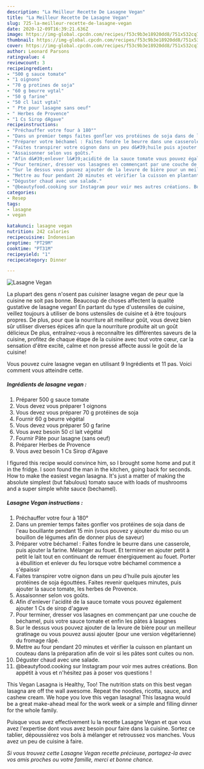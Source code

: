 ```yaml
---
description: "La Meilleur Recette De Lasagne Vegan"
title: "La Meilleur Recette De Lasagne Vegan"
slug: 725-la-meilleur-recette-de-lasagne-vegan
date: 2020-12-09T16:39:21.636Z
image: https://img-global.cpcdn.com/recipes/f53c9b3e18920dd8/751x532cq70/lasagne-vegan-photo-principale-de-la-recette.jpg
thumbnail: https://img-global.cpcdn.com/recipes/f53c9b3e18920dd8/751x532cq70/lasagne-vegan-photo-principale-de-la-recette.jpg
cover: https://img-global.cpcdn.com/recipes/f53c9b3e18920dd8/751x532cq70/lasagne-vegan-photo-principale-de-la-recette.jpg
author: Leonard Parsons
ratingvalue: 4
reviewcount: 3
recipeingredient:
- "500 g sauce tomate"
- "1 oignons"
- "70 g protines de soja"
- "60 g beurre vgtal"
- "50 g farine"
- "50 cl lait vgtal"
- " Pte pour lasagne sans oeuf"
- " Herbes de Provence"
- "1 Cs Sirop dAgave"
recipeinstructions:
- "Préchauffer votre four à 180°"
- "Dans un premier temps faites gonfler vos protéines de soja dans de l&#39;eau bouillante pendant 15 min (vous pouvez y ajouter du miso ou un bouillon de légumes afin de donner plus de saveur)"
- "Préparer votre béchamel : Faites fondre le beurre dans une casserole, puis ajouter la farine. Mélanger au fouet. Et terminer en ajouter petit à petit le lait tout en continuant de remuer énergiquement au fouet. Porter à ébullition et enlever du feu lorsque votre béchamel commence a s&#39;épaissir"
- "Faites transpirer votre oignon dans un peu d&#39;huile puis ajouter les protéines de soja égouttées. Faites revenir quelques minutes, puis ajouter la sauce tomate, les herbes de Provence."
- "Assaisonner selon vos goûts."
- "Afin d&#39;enlever l&#39;acidité de la sauce tomate vous pouvez également ajouter 1 Cs de sirop d&#39;agave"
- "Pour terminer, dresser vos lasagnes en commençant par une couche de béchamel, puis votre sauce tomate et enfin les pâtes à lasagnes"
- "Sur le dessus vous pouvez ajouter de la levure de bière pour un meilleur gratinage ou vous pouvez aussi ajouter (pour une version végétarienne) du fromage râpé."
- "Mettre au four pendant 20 minutes et vérifier la cuisson en plantant un couteau dans la préparation afin de voir si les pâtes sont cuites ou non."
- "Déguster chaud avec une salade."
- "@beautyfood.cooking sur Instagram pour voir mes autres créations. Bon appétit à vous et n&#39;hésitez pas à poser vos questions !"
categories:
- Resep
tags:
- lasagne
- vegan

katakunci: lasagne vegan 
nutrition: 242 calories
recipecuisine: Indonesian
preptime: "PT29M"
cooktime: "PT31M"
recipeyield: "1"
recipecategory: Dinner

---
```



![Lasagne Vegan](https://img-global.cpcdn.com/recipes/f53c9b3e18920dd8/751x532cq70/lasagne-vegan-photo-principale-de-la-recette.jpg)

La plupart des gens n'osent pas cuisiner lasagne vegan de peur que la cuisine ne soit pas bonne. Beaucoup de choses affectent la qualité gustative de lasagne vegan! En partant du type d'ustensiles de cuisine, veillez toujours à utiliser de bons ustensiles de cuisine et à être toujours propres. De plus, pour que la nourriture ait meilleur goût, vous devez bien sûr utiliser diverses épices afin que la nourriture produite ait un goût délicieux De plus, entraînez-vous à reconnaître les différentes saveurs de la cuisine, profitez de chaque étape de la cuisine avec tout votre cœur, car la sensation d'être excité, calme et non pressé affecte aussi le goût de la cuisine!

<!--inarticleads1-->

Vous pouvez cuire lasagne vegan en utilisant 9 Ingrédients et 11 pas. Voici comment vous atteindre cette.

##### Ingrédients de lasagne vegan :

1. Préparer 500 g sauce tomate
1. Vous devez vous préparer 1 oignons
1. Vous devez vous préparer 70 g protéines de soja
1. Fournir 60 g beurre végétal
1. Vous devez vous préparer 50 g farine
1. Vous avez besoin 50 cl lait végétal
1. Fournir  Pâte pour lasagne (sans oeuf)
1. Préparer  Herbes de Provence
1. Vous avez besoin 1 Cs Sirop d&#39;Agave


I figured this recipe would convince him, so I brought some home and put it in the fridge. I soon found the man in the kitchen, going back for seconds. How to make the easiest vegan lasagna. It&#39;s just a matter of making the absolute simplest (but fabulous) tomato sauce with loads of mushrooms and a super simple white sauce (bechamel). 

<!--inarticleads2-->

##### Lasagne Vegan instructions :

1. Préchauffer votre four à 180°
1. Dans un premier temps faites gonfler vos protéines de soja dans de l&#39;eau bouillante pendant 15 min (vous pouvez y ajouter du miso ou un bouillon de légumes afin de donner plus de saveur)
1. Préparer votre béchamel : Faites fondre le beurre dans une casserole, puis ajouter la farine. Mélanger au fouet. Et terminer en ajouter petit à petit le lait tout en continuant de remuer énergiquement au fouet. Porter à ébullition et enlever du feu lorsque votre béchamel commence a s&#39;épaissir
1. Faites transpirer votre oignon dans un peu d&#39;huile puis ajouter les protéines de soja égouttées. Faites revenir quelques minutes, puis ajouter la sauce tomate, les herbes de Provence.
1. Assaisonner selon vos goûts.
1. Afin d&#39;enlever l&#39;acidité de la sauce tomate vous pouvez également ajouter 1 Cs de sirop d&#39;agave
1. Pour terminer, dresser vos lasagnes en commençant par une couche de béchamel, puis votre sauce tomate et enfin les pâtes à lasagnes
1. Sur le dessus vous pouvez ajouter de la levure de bière pour un meilleur gratinage ou vous pouvez aussi ajouter (pour une version végétarienne) du fromage râpé.
1. Mettre au four pendant 20 minutes et vérifier la cuisson en plantant un couteau dans la préparation afin de voir si les pâtes sont cuites ou non.
1. Déguster chaud avec une salade.
1. @beautyfood.cooking sur Instagram pour voir mes autres créations. Bon appétit à vous et n&#39;hésitez pas à poser vos questions !


This Vegan Lasagna is Healthy, Too! The nutrition stats on this best vegan lasagna are off the wall awesome. Repeat the noodles, ricotta, sauce, and cashew cream. We hope you love this vegan lasagna! This lasagna would be a great make-ahead meal for the work week or a simple and filling dinner for the whole family. 

<!--inarticleads1-->

<p>
Puisque vous avez effectivement lu la recette Lasagne Vegan et que vous avez l'expertise dont vous avez besoin pour faire dans la cuisine. Sortez ce tablier, dépoussiérez vos bols à mélanger et retroussez vos manches. Vous avez un peu de cuisine à faire.
</p>

<p>
<i>Si vous trouvez cette Lasagne Vegan recette précieuse, partagez-la avec vos amis proches ou votre famille, merci et bonne chance.</i>
</p>
